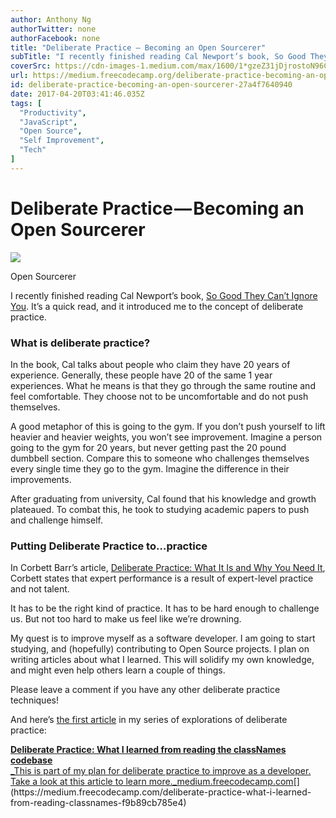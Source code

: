 ```yaml
---
author: Anthony Ng
authorTwitter: none
authorFacebook: none
title: "Deliberate Practice — Becoming an Open Sourcerer"
subTitle: "I recently finished reading Cal Newport’s book, So Good They Can’t Ignore You. It’s a quick read, and it introduced me to the concept of ..."
coverSrc: https://cdn-images-1.medium.com/max/1600/1*gzeZ31jDjrostoN96C2qQg.jpeg
url: https://medium.freecodecamp.org/deliberate-practice-becoming-an-open-sourcerer-27a4f7640940
id: deliberate-practice-becoming-an-open-sourcerer-27a4f7640940
date: 2017-04-20T03:41:46.035Z
tags: [
  "Productivity",
  "JavaScript",
  "Open Source",
  "Self Improvement",
  "Tech"
]
---
```

# Deliberate Practice — Becoming an Open Sourcerer



![](https://cdn-images-1.medium.com/max/1600/1*gzeZ31jDjrostoN96C2qQg.jpeg)

Open Sourcerer



I recently finished reading Cal Newport’s book, [So Good They Can’t Ignore You](https://www.amazon.com/Good-They-Cant-Ignore-You/dp/1455509124). It’s a quick read, and it introduced me to the concept of deliberate practice.

### What is deliberate practice?

In the book, Cal talks about people who claim they have 20 years of experience. Generally, these people have 20 of the same 1 year experiences. What he means is that they go through the same routine and feel comfortable. They choose not to be uncomfortable and do not push themselves.

A good metaphor of this is going to the gym. If you don’t push yourself to lift heavier and heavier weights, you won’t see improvement. Imagine a person going to the gym for 20 years, but never getting past the 20 pound dumbbell section. Compare this to someone who challenges themselves every single time they go to the gym. Imagine the difference in their improvements.

After graduating from university, Cal found that his knowledge and growth plateaued. To combat this, he took to studying academic papers to push and challenge himself.

### Putting Deliberate Practice to…practice

In Corbett Barr’s article, [Deliberate Practice: What It Is and Why You Need It](http://expertenough.com/1423/deliberate-practice), Corbett states that expert performance is a result of expert-level practice and not talent.

It has to be the right kind of practice. It has to be hard enough to challenge us. But not too hard to make us feel like we’re drowning.

My quest is to improve myself as a software developer. I am going to start studying, and (hopefully) contributing to Open Source projects. I plan on writing articles about what I learned. This will solidify my own knowledge, and might even help others learn a couple of things.

Please leave a comment if you have any other deliberate practice techniques!

And here’s [the first article](https://medium.freecodecamp.com/deliberate-practice-what-i-learned-from-reading-classnames-f9b89cb785e4) in my series of explorations of deliberate practice:

[**Deliberate Practice: What I learned from reading the classNames codebase**  
_This is part of my plan for deliberate practice to improve as a developer. Take a look at this article to learn more._medium.freecodecamp.com](https://medium.freecodecamp.com/deliberate-practice-what-i-learned-from-reading-classnames-f9b89cb785e4 "https://medium.freecodecamp.com/deliberate-practice-what-i-learned-from-reading-classnames-f9b89cb785e4")[](https://medium.freecodecamp.com/deliberate-practice-what-i-learned-from-reading-classnames-f9b89cb785e4)








